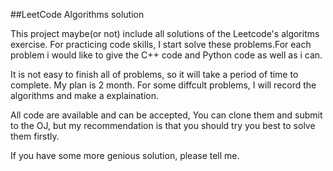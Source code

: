 ##LeetCode Algorithms solution

This project maybe(or not) include all solutions of the Leetcode's algoritms exercise. For practicing code skills, I start solve these problems.For each problem i would like to give the C++ code and Python code as well as i can.

It is not easy to finish all of problems, so it will take a period of time to complete. My plan is 2 month. For some diffcult problems, I will record the algorithms and make a explaination.

All code are available and can be accepted, You can clone them and submit to the OJ, but my recommendation is that you should try you best to solve them firstly.

If you have some more genious solution, please tell me.